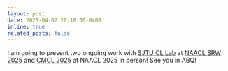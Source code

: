 ```yaml
---
layout: post
date: 2025-04-02 20:16:00-0400
inline: true
related_posts: false
---
```



I am going to present two ongoing work with [SJTU CL Lab](https://huhailinguist.github.io/lab/) at [NAACL SRW 2025](https://naacl2025-srw.github.io/) and [CMCL 2025](https://cmclorg.github.io/) at NAACL 2025 in person! See you in ABQ!